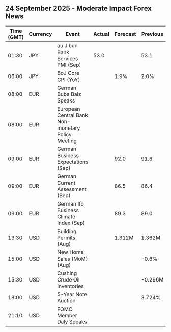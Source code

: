 ## 24 September 2025 - Moderate Impact Forex News

| Time (GMT) | Currency | Event | Actual | Forecast | Previous |
|------|----------|-------|--------|----------|----------|
| 01:30 | JPY | au Jibun Bank Services PMI (Sep) | 53.0 |  | 53.1 |
| 06:00 | JPY | BoJ Core CPI (YoY) |  | 1.9% | 2.0% |
| 08:00 | EUR | German Buba Balz Speaks |  |  |  |
| 08:00 | EUR | European Central Bank Non-monetary Policy Meeting |  |  |  |
| 09:00 | EUR | German Business Expectations (Sep) |  | 92.0 | 91.6 |
| 09:00 | EUR | German Current Assessment (Sep) |  | 86.5 | 86.4 |
| 09:00 | EUR | German Ifo Business Climate Index (Sep) |  | 89.3 | 89.0 |
| 13:30 | USD | Building Permits (Aug) |  | 1.312M | 1.362M |
| 15:00 | USD | New Home Sales (MoM) (Aug) |  |  | -0.6% |
| 15:30 | USD | Cushing Crude Oil Inventories |  |  | -0.296M |
| 18:00 | USD | 5-Year Note Auction |  |  | 3.724% |
| 21:10 | USD | FOMC Member Daly Speaks |  |  |  |
